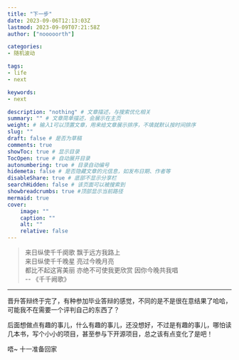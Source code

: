 ```yaml
---
title: "下一步"
date: 2023-09-06T12:13:03Z
lastmod: 2023-09-09T07:21:58Z
author: ["nooooorth"]

categories:
- 随机波动

tags:
- life
- next

keywords:
- next

description: "nothing" # 文章描述，与搜索优化相关
summary: "" # 文章简单描述，会展示在主页
weight: # 输入1可以顶置文章，用来给文章展示排序，不填就默认按时间排序
slug: ""
draft: false # 是否为草稿
comments: true
showToc: true # 显示目录
TocOpen: true # 自动展开目录
autonumbering: true # 目录自动编号
hidemeta: false # 是否隐藏文章的元信息，如发布日期、作者等
disableShare: true # 底部不显示分享栏
searchHidden: false # 该页面可以被搜索到
showbreadcrumbs: true #顶部显示当前路径
mermaid: true
cover:
    image: ""
    caption: ""
    alt: ""
    relative: false
---
```


> 来日纵使千千阕歌 飘于远方我路上  
来日纵使千千晚星 亮过今晚月亮  
都比不起这宵美丽 亦绝不可使我更欣赏 因你今晚共我唱  
-- 《千千阙歌》
----

晋升答辩终于完了，有种参加毕业答辩的感觉，不同的是不是很在意结果了哈哈，可能我不在需要一个评判自己的东西了？

后面想做点有趣的事儿，什么有趣的事儿，还没想好，不过是有趣的事儿，哪怕读几本书，写个小小的项目，甚至参与下开源项目，总之该有点变化了是吧！

唔~ 十一准备回家
<!-- more --> 
